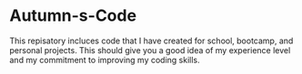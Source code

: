 # Autumn-s-Code
This repisatory incluces code that I have created for school, bootcamp, and personal projects. 
This should give you a good idea of my experience level and my commitment to improving my coding skills. 
